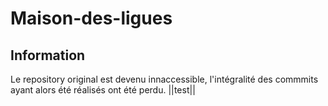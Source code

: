 # Maison-des-ligues

## Information
Le repository original est devenu innaccessible, l'intégralité des commmits ayant alors été réalisés ont été perdu.
 ||test||
